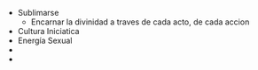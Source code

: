 - Sublimarse
	- Encarnar la divinidad a traves de cada acto, de cada accion
- Cultura Iniciatica
- Energía Sexual
-
-